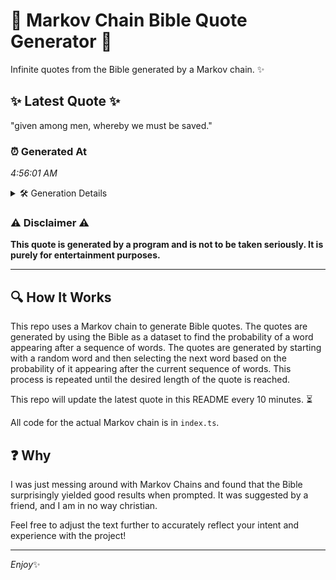 # 📖 Markov Chain Bible Quote Generator 📖

Infinite quotes from the Bible generated by a Markov chain. ✨

## ✨ Latest Quote ✨
"given among men, whereby we must be saved."

### ⏰ Generated At
*4:56:01 AM*

<details>
    <summary>🛠️ Generation Details</summary>
    <p>
        <strong>🌱 Seed:</strong> given<br>
        <strong>🔄 Iterations:</strong> 7<br>
        <strong>📜 Context History:</strong><br>[ given ]: among<br>[ given, among ]: men,<br>[ given, among, men, ]: whereby<br>[ given, among, men,, whereby ]: we<br>[ given, among, men,, whereby, we ]: must<br>[ given, among, men,, whereby, we, must ]: be<br>[ among, men,, whereby, we, must, be ]: saved.<br>
    </p>
</details>

### ⚠️ Disclaimer ⚠️
**This quote is generated by a program and is not to be taken seriously. It is purely for entertainment purposes.**

---

## 🔍 How It Works

This repo uses a Markov chain to generate Bible quotes. The quotes are generated by using the Bible as a dataset to find the probability of a word appearing after a sequence of words. The quotes are generated by starting with a random word and then selecting the next word based on the probability of it appearing after the current sequence of words. This process is repeated until the desired length of the quote is reached.

This repo will update the latest quote in this README every 10 minutes. ⏳

All code for the actual Markov chain is in `index.ts`.

## ❓ Why

I was just messing around with Markov Chains and found that the Bible surprisingly yielded good results when prompted. 
It was suggested by a friend, and I am in no way christian.

Feel free to adjust the text further to accurately reflect your intent and experience with the project!

---

*Enjoy*✨
